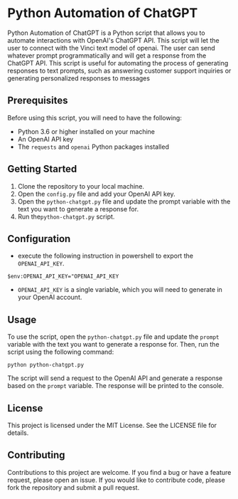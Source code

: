 # Python Automation of ChatGPT

Python Automation of ChatGPT is a Python script that allows you to automate interactions with OpenAI's ChatGPT API. This script will let the user to connect with the Vinci text model of openai. The user can send whatever prompt programmatically and will get a response from the ChatGPT API. This script is useful for automating the process of generating responses to text prompts, such as answering customer support inquiries or generating personalized responses to messages

## Prerequisites

Before using this script, you will need to have the following:

- Python 3.6 or higher installed on your machine
- An OpenAI API key
- The `requests` and `openai` Python packages installed
  
## Getting Started

1. Clone the repository to your local machine.
2. Open the `config.py` file and add your OpenAI API key.
3. Open the `python-chatgpt.py` file and update the prompt variable with the text you want to generate a response for.
4. Run the`python-chatgpt.py` script.
   
## Configuration

- execute the following instruction in powershell to export the `OPENAI_API_KEY`.

`$env:OPENAI_API_KEY="OPENAI_API_KEY`

- `OPENAI_API_KEY` is a single variable, which you will need to generate in your OpenAI account.

## Usage

To use the script, open the `python-chatgpt.py` file and update the `prompt` variable with the text you want to generate a response for. Then, run the script using the following command:

`python python-chatgpt.py`

The script will send a request to the OpenAI API and generate a response based on the `prompt` variable. The response will be printed to the console.

## License

This project is licensed under the MIT License. See the LICENSE file for details.

## Contributing

Contributions to this project are welcome. If you find a bug or have a feature request, please open an issue. If you would like to contribute code, please fork the repository and submit a pull request.